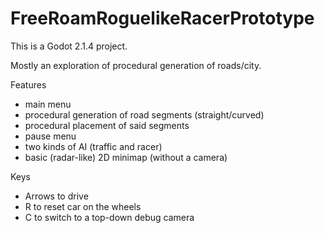 # FreeRoamRoguelikeRacerPrototype

This is a Godot 2.1.4 project.

Mostly an exploration of procedural generation of roads/city.

Features

* main menu
* procedural generation of road segments (straight/curved)
* procedural placement of said segments
* pause menu
* two kinds of AI (traffic and racer)
* basic (radar-like) 2D minimap (without a camera)

Keys

* Arrows to drive
* R to reset car on the wheels
* C to switch to a top-down debug camera
